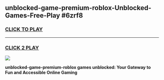 
## unblocked-game-premium-roblox-Unblocked-Games-Free-Play #6zrf8
<h3>
<a href="https://us.freeplayer.one?title=unblocked-game-premium-roblox&ref=9M">CLICK TO PLAY</a></h3>
<hr>

<h3>
<a href="https://us.freeplayer.one?title=unblocked-game-premium-roblox&ref=9M">CLICK 2 PLAY</a>
  
</h3>

<a href="https://us.freeplayer.one?title=unblocked-game-premium-roblox&ref=9M"><img src="https://clearcache.store/games.png"></a>


**unblocked-game-premium-roblox games unblocked: Your Gateway to Fun and Accessible Online Gaming**
